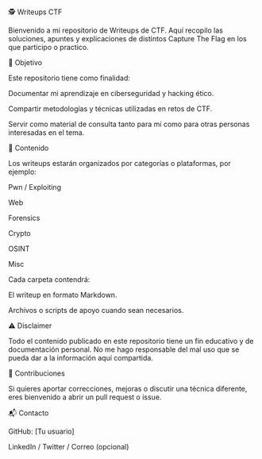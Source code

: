 
🕵️ Writeups CTF

Bienvenido a mi repositorio de Writeups de CTF.
Aquí recopilo las soluciones, apuntes y explicaciones de distintos Capture The Flag en los que participo o practico.

🎯 Objetivo

Este repositorio tiene como finalidad:

Documentar mi aprendizaje en ciberseguridad y hacking ético.

Compartir metodologías y técnicas utilizadas en retos de CTF.

Servir como material de consulta tanto para mí como para otras personas interesadas en el tema.

📂 Contenido

Los writeups estarán organizados por categorías o plataformas, por ejemplo:

Pwn / Exploiting

Web

Forensics

Crypto

OSINT

Misc

Cada carpeta contendrá:

El writeup en formato Markdown.

Archivos o scripts de apoyo cuando sean necesarios.

⚠️ Disclaimer

Todo el contenido publicado en este repositorio tiene un fin educativo y de documentación personal.
No me hago responsable del mal uso que se pueda dar a la información aquí compartida.

🤝 Contribuciones

Si quieres aportar correcciones, mejoras o discutir una técnica diferente, eres bienvenido a abrir un pull request o issue.

📬 Contacto

GitHub: [Tu usuario]

LinkedIn / Twitter / Correo (opcional)
